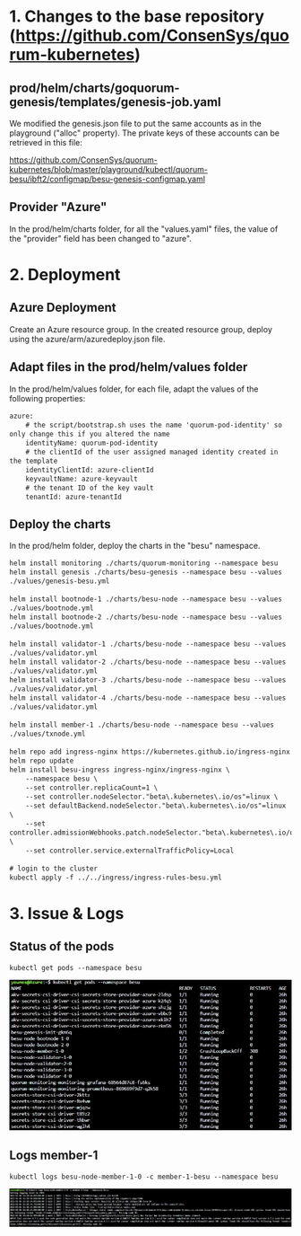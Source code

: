 # 1. Changes to the base repository (https://github.com/ConsenSys/quorum-kubernetes)

## prod/helm/charts/goquorum-genesis/templates/genesis-job.yaml
We modified the genesis.json file to put the same accounts as in the playground ("alloc" property).
The private keys of these accounts can be retrieved in this file:

https://github.com/ConsenSys/quorum-kubernetes/blob/master/playground/kubectl/quorum-besu/ibft2/configmap/besu-genesis-configmap.yaml

## Provider "Azure"
In the prod/helm/charts folder, for all the "values.yaml" files, the value of the "provider" field has been changed to "azure".

# 2. Deployment

## Azure Deployment
Create an Azure resource group.
In the created resource group, deploy using the azure/arm/azuredeploy.json file.

## Adapt files in the prod/helm/values folder
In the prod/helm/values folder, for each file, adapt the values of the following properties:

    azure:
	    # the script/bootstrap.sh uses the name 'quorum-pod-identity' so only change this if you altered the name
	    identityName: quorum-pod-identity
	    # the clientId of the user assigned managed identity created in the template
	    identityClientId: azure-clientId
	    keyvaultName: azure-keyvault
	    # the tenant ID of the key vault
	    tenantId: azure-tenantId

## Deploy the charts
In the prod/helm folder, deploy the charts in the "besu" namespace.

    helm install monitoring ./charts/quorum-monitoring --namespace besu
    helm install genesis ./charts/besu-genesis --namespace besu --values ./values/genesis-besu.yml
    
    helm install bootnode-1 ./charts/besu-node --namespace besu --values ./values/bootnode.yml
    helm install bootnode-2 ./charts/besu-node --namespace besu --values ./values/bootnode.yml
    
    helm install validator-1 ./charts/besu-node --namespace besu --values ./values/validator.yml
    helm install validator-2 ./charts/besu-node --namespace besu --values ./values/validator.yml
    helm install validator-3 ./charts/besu-node --namespace besu --values ./values/validator.yml
    helm install validator-4 ./charts/besu-node --namespace besu --values ./values/validator.yml
    
    helm install member-1 ./charts/besu-node --namespace besu --values ./values/txnode.yml
    
    helm repo add ingress-nginx https://kubernetes.github.io/ingress-nginx
    helm repo update
    helm install besu-ingress ingress-nginx/ingress-nginx \
        --namespace besu \
        --set controller.replicaCount=1 \
        --set controller.nodeSelector."beta\.kubernetes\.io/os"=linux \
        --set defaultBackend.nodeSelector."beta\.kubernetes\.io/os"=linux \
        --set controller.admissionWebhooks.patch.nodeSelector."beta\.kubernetes\.io/os"=linux \
        --set controller.service.externalTrafficPolicy=Local

    # login to the cluster
    kubectl apply -f ../../ingress/ingress-rules-besu.yml


# 3. Issue & Logs

## Status of the pods

    kubectl get pods --namespace besu
    
![Status](https://github.com/YounesBM/besu-prod-issue/blob/main/Pods.JPG?raw=true)

## Logs member-1

    kubectl logs besu-node-member-1-0 -c member-1-besu --namespace besu

![Logs](https://github.com/YounesBM/besu-prod-issue/blob/main/Logs%20member-1-besu.JPG?raw=true)
